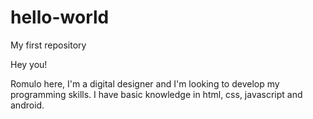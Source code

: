 # hello-world
My first repository

Hey you!

Romulo here, I'm a digital designer and I'm looking to develop my programming skills.
I have basic knowledge in html, css, javascript and android.
